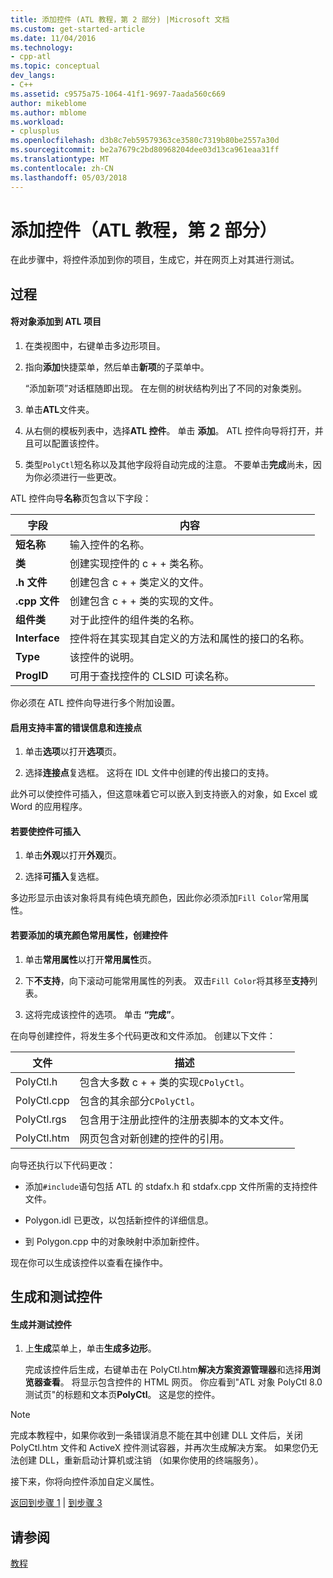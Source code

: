 ```yaml
---
title: 添加控件 (ATL 教程，第 2 部分) |Microsoft 文档
ms.custom: get-started-article
ms.date: 11/04/2016
ms.technology:
- cpp-atl
ms.topic: conceptual
dev_langs:
- C++
ms.assetid: c9575a75-1064-41f1-9697-7aada560c669
author: mikeblome
ms.author: mblome
ms.workload:
- cplusplus
ms.openlocfilehash: d3b8c7eb59579363ce3580c7319b80be2557a30d
ms.sourcegitcommit: be2a7679c2bd80968204dee03d13ca961eaa31ff
ms.translationtype: MT
ms.contentlocale: zh-CN
ms.lasthandoff: 05/03/2018
---
```

# <a name="adding-a-control-atl-tutorial-part-2"></a>添加控件（ATL 教程，第 2 部分）
在此步骤中，将控件添加到你的项目，生成它，并在网页上对其进行测试。  
  
## <a name="procedures"></a>过程  
  
#### <a name="to-add-an-object-to-an-atl-project"></a>将对象添加到 ATL 项目  
  
1.  在类视图中，右键单击多边形项目。  
  
2.  指向**添加**快捷菜单，然后单击**新项**的子菜单中。  
  
     “添加新项”对话框随即出现。 在左侧的树状结构列出了不同的对象类别。  
  
3.  单击**ATL**文件夹。  
  
4.  从右侧的模板列表中，选择**ATL 控件**。 单击 **添加**。 ATL 控件向导将打开，并且可以配置该控件。  
  
5.  类型`PolyCtl`短名称以及其他字段将自动完成的注意。 不要单击**完成**尚未，因为你必须进行一些更改。  
  
 ATL 控件向导**名称**页包含以下字段：  
  
|字段|内容|  
|-----------|--------------|  
|**短名称**|输入控件的名称。|  
|**类**|创建实现控件的 c + + 类名称。|  
|**.h 文件**|创建包含 c + + 类定义的文件。|  
|**.cpp 文件**|创建包含 c + + 类的实现的文件。|  
|**组件类**|对于此控件的组件类的名称。|  
|**Interface**|控件将在其实现其自定义的方法和属性的接口的名称。|  
|**Type**|该控件的说明。|  
|**ProgID**|可用于查找控件的 CLSID 可读名称。|  
  
 你必须在 ATL 控件向导进行多个附加设置。  
  
#### <a name="to-enable-support-for-rich-error-information-and-connection-points"></a>启用支持丰富的错误信息和连接点  
  
1.  单击**选项**以打开**选项**页。  
  
2.  选择**连接点**复选框。 这将在 IDL 文件中创建的传出接口的支持。  
  
 此外可以使控件可插入，但这意味着它可以嵌入到支持嵌入的对象，如 Excel 或 Word 的应用程序。  
  
#### <a name="to-make-the-control-insertable"></a>若要使控件可插入  
  
1.  单击**外观**以打开**外观**页。  
  
2.  选择**可插入**复选框。  
  
 多边形显示由该对象将具有纯色填充颜色，因此你必须添加`Fill Color`常用属性。  
  
#### <a name="to-add-a-fill-color-stock-property-and-create-the-control"></a>若要添加的填充颜色常用属性，创建控件  
  
1.  单击**常用属性**以打开**常用属性**页。  
  
2.  下**不支持**，向下滚动可能常用属性的列表。 双击`Fill Color`将其移至**支持**列表。  
  
3.  这将完成该控件的选项。 单击 **“完成”**。  
  
 在向导创建控件，将发生多个代码更改和文件添加。 创建以下文件：  
  
|文件|描述|  
|----------|-----------------|  
|PolyCtl.h|包含大多数 c + + 类的实现`CPolyCtl`。|  
|PolyCtl.cpp|包含的其余部分`CPolyCtl`。|  
|PolyCtl.rgs|包含用于注册此控件的注册表脚本的文本文件。|  
|PolyCtl.htm|网页包含对新创建的控件的引用。|  
  
 向导还执行以下代码更改：  
  
-   添加`#include`语句包括 ATL 的 stdafx.h 和 stdafx.cpp 文件所需的支持控件文件。  
  
-   Polygon.idl 已更改，以包括新控件的详细信息。  
  
-   到 Polygon.cpp 中的对象映射中添加新控件。  
  
 现在你可以生成该控件以查看在操作中。  
  
## <a name="building-and-testing-the-control"></a>生成和测试控件  
  
#### <a name="to-build-and-test-the-control"></a>生成并测试控件  
  
1.  上**生成**菜单上，单击**生成多边形**。  
  
     完成该控件后生成，右键单击在 PolyCtl.htm**解决方案资源管理器**和选择**用浏览器查看**。 将显示包含控件的 HTML 网页。 你应看到"ATL 对象 PolyCtl 8.0 测试页"的标题和文本页**PolyCtl**。 这是您的控件。  
  
> [!NOTE]
>  完成本教程中，如果你收到一条错误消息不能在其中创建 DLL 文件后，关闭 PolyCtl.htm 文件和 ActiveX 控件测试容器，并再次生成解决方案。 如果您仍无法创建 DLL，重新启动计算机或注销 （如果你使用的终端服务）。  
  
 接下来，你将向控件添加自定义属性。  
  
 [返回到步骤 1](../atl/creating-the-project-atl-tutorial-part-1.md) &#124; [到步骤 3](../atl/adding-a-property-to-the-control-atl-tutorial-part-3.md)  
  
## <a name="see-also"></a>请参阅  
 [教程](../atl/active-template-library-atl-tutorial.md)

